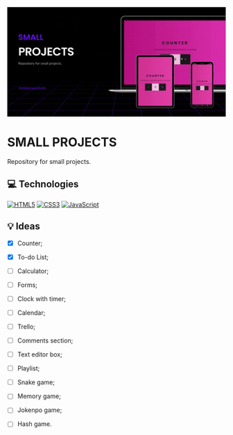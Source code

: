 <div id="top" align="center">
  <img alt="Small Projects" src="https://github.com/elidianaandrade/utilities/blob/main/templates/README/img/covers/small-projects.gif?raw=true">
</div>

# SMALL PROJECTS
Repository for small projects.

## 💻 Technologies
[![HTML5](https://img.shields.io/badge/HTML5-000?style=for-the-badge&logo=html5&logoColor=7520FF)](https://developer.mozilla.org/pt-BR/docs/Web/HTML)
[![CSS3](https://img.shields.io/badge/CSS3-000?style=for-the-badge&logo=css3&logoColor=7520FF)](https://developer.mozilla.org/pt-BR/docs/Web/CSS)
[![JavaScript](https://img.shields.io/badge/JavaScript-000?style=for-the-badge&logo=javascript&logoColor=7520FF)](https://developer.mozilla.org/pt-BR/docs/Web/JavaScript)

## 💡 Ideas
- [x] Counter;
- [x] To-do List;
- [ ] Calculator;
- [ ] Forms;
- [ ] Clock with timer;
- [ ] Calendar;
- [ ] Trello;
- [ ] Comments section;
- [ ] Text editor box;
- [ ] Playlist;
- [ ] Snake game;
- [ ] Memory game;
- [ ] Jokenpo game;
- [ ] Hash game.



